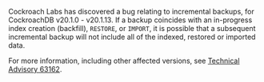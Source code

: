 Cockroach Labs has discovered a bug relating to incremental backups, for CockroachDB v20.1.0 - v20.1.13. If a backup coincides with an in-progress index creation (backfill), `RESTORE`, or `IMPORT`, it is possible that a subsequent incremental backup will not include all of the indexed, restored or imported data.

For more information, including other affected versions, see [Technical Advisory 63162](../advisories/a63162.html).